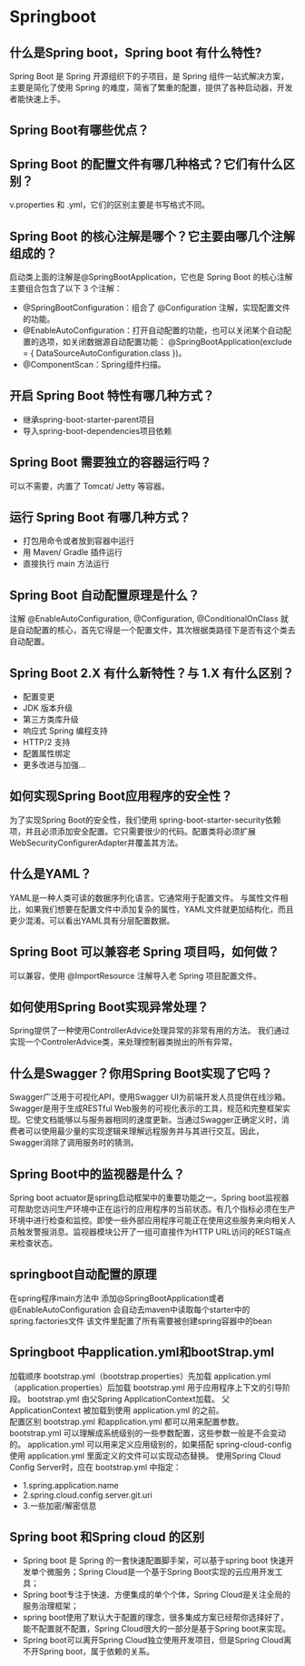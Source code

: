# Springboot
## 什么是Spring boot，Spring boot 有什么特性?
   Spring Boot 是 Spring 开源组织下的子项目，是 Spring 组件一站式解决方案，主要是简化了使用 Spring 的难度，简省了繁重的配置，提供了各种启动器，开发者能快速上手。

## Spring Boot有哪些优点？
   
## Spring Boot 的配置文件有哪几种格式？它们有什么区别？
   v.properties 和 .yml，它们的区别主要是书写格式不同。

## Spring Boot 的核心注解是哪个？它主要由哪几个注解组成的？
   启动类上面的注解是@SpringBootApplication，它也是 Spring Boot 的核心注解 主要组合包含了以下 3 个注解：
   - @SpringBootConfiguration：组合了 @Configuration 注解，实现配置文件的功能。
   - @EnableAutoConfiguration：打开自动配置的功能，也可以关闭某个自动配置的选项，如关闭数据源自动配置功能： @SpringBootApplication(exclude = { DataSourceAutoConfiguration.class })。
   - @ComponentScan：Spring组件扫描。
## 开启 Spring Boot 特性有哪几种方式？
  - 继承spring-boot-starter-parent项目
  - 导入spring-boot-dependencies项目依赖
## Spring Boot 需要独立的容器运行吗？
   可以不需要，内置了 Tomcat/ Jetty 等容器。

## 运行 Spring Boot 有哪几种方式？
   - 打包用命令或者放到容器中运行
   - 用 Maven/ Gradle 插件运行
   - 直接执行 main 方法运行

## Spring Boot 自动配置原理是什么？
   注解 @EnableAutoConfiguration, @Configuration, @ConditionalOnClass 就是自动配置的核心，首先它得是一个配置文件，其次根据类路径下是否有这个类去自动配置。

## Spring Boot 2.X 有什么新特性？与 1.X 有什么区别？
  - 配置变更
  - JDK 版本升级
  - 第三方类库升级
  - 响应式 Spring 编程支持
  - HTTP/2 支持
  - 配置属性绑定
  -  更多改进与加强…
## 如何实现Spring Boot应用程序的安全性？
   为了实现Spring Boot的安全性，我们使用 spring-boot-starter-security依赖项，并且必须添加安全配置。它只需要很少的代码。配置类将必须扩展WebSecurityConfigurerAdapter并覆盖其方法。

## 什么是YAML？
   YAML是一种人类可读的数据序列化语言。它通常用于配置文件。 与属性文件相比，如果我们想要在配置文件中添加复杂的属性，YAML文件就更加结构化，而且更少混淆。可以看出YAML具有分层配置数据。

## Spring Boot 可以兼容老 Spring 项目吗，如何做？
   可以兼容，使用 @ImportResource 注解导入老 Spring 项目配置文件。

## 如何使用Spring Boot实现异常处理？
   Spring提供了一种使用ControllerAdvice处理异常的非常有用的方法。 我们通过实现一个ControlerAdvice类，来处理控制器类抛出的所有异常。

## 什么是Swagger？你用Spring Boot实现了它吗？
   Swagger广泛用于可视化API，使用Swagger UI为前端开发人员提供在线沙箱。Swagger是用于生成RESTful Web服务的可视化表示的工具，规范和完整框架实现。它使文档能够以与服务器相同的速度更新。当通过Swagger正确定义时，消费者可以使用最少量的实现逻辑来理解远程服务并与其进行交互。因此，Swagger消除了调用服务时的猜测。

## Spring Boot中的监视器是什么？
   Spring boot actuator是spring启动框架中的重要功能之一。Spring boot监视器可帮助您访问生产环境中正在运行的应用程序的当前状态。有几个指标必须在生产环境中进行检查和监控。即使一些外部应用程序可能正在使用这些服务来向相关人员触发警报消息。监视器模块公开了一组可直接作为HTTP URL访问的REST端点来检查状态。

## springboot自动配置的原理
   在spring程序main方法中 添加@SpringBootApplication或者@EnableAutoConfiguration
会自动去maven中读取每个starter中的spring.factories文件 该文件里配置了所有需要被创建spring容器中的bean

## Springboot 中application.yml和bootStrap.yml
   加载顺序
bootstrap.yml（bootstrap.properties）先加载
application.yml（application.properties）后加载
bootstrap.yml 用于应用程序上下文的引导阶段。
bootstrap.yml 由父Spring ApplicationContext加载。
父ApplicationContext 被加载到使用 application.yml 的之前。
<br>
配置区别
bootstrap.yml 和application.yml 都可以用来配置参数。
bootstrap.yml 可以理解成系统级别的一些参数配置，这些参数一般是不会变动的。
application.yml 可以用来定义应用级别的，如果搭配 spring-cloud-config 使用 application.yml 里面定义的文件可以实现动态替换。
使用Spring Cloud Config Server时，应在 bootstrap.yml 中指定：
- 1.spring.application.name
- 2.spring.cloud.config.server.git.uri
- 3.一些加密/解密信息

## Spring boot 和Spring cloud 的区别
  - Spring boot 是 Spring 的一套快速配置脚手架，可以基于spring boot 快速开发单个微服务；Spring Cloud是一个基于Spring Boot实现的云应用开发工具；
  - Spring boot专注于快速、方便集成的单个个体，Spring Cloud是关注全局的服务治理框架；
  - spring boot使用了默认大于配置的理念，很多集成方案已经帮你选择好了，能不配置就不配置，Spring Cloud很大的一部分是基于Spring boot来实现。
  - Spring boot可以离开Spring Cloud独立使用开发项目，但是Spring Cloud离不开Spring boot，属于依赖的关系。



